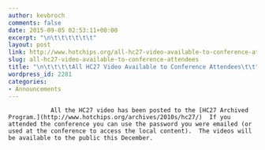 ```yaml
---
author: kevbroch
comments: false
date: 2015-09-05 02:53:11+00:00
excerpt: "\n\t\t\t\t\t\t"
layout: post
link: http://www.hotchips.org/all-hc27-video-available-to-conference-attendees/
slug: all-hc27-video-available-to-conference-attendees
title: "\n\t\t\t\tAll HC27 Video Available to Conference Attendees\t\t"
wordpress_id: 2281
categories:
- Announcements
---
```



				All the HC27 video has been posted to the [HC27 Archived Program.](http://www.hotchips.org/archives/2010s/hc27/)  If you attended the conference you can use the password you were emailed (or used at the conference to access the local content).  The videos will be available to the public this December. 		
